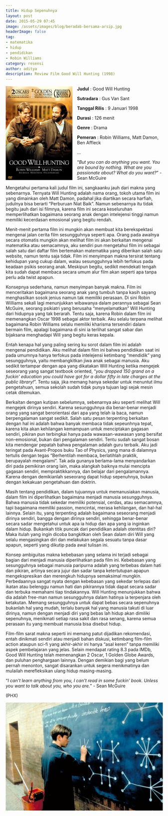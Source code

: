 ```yaml
---
title: Hidup Sepenuhnya
layout: post
date: 2015-05-29 07:45
image: /assets/images/blog/beradab-bersama-arsip.jpg
headerImage: false
tag:
- matematika
- hidup
- pendidikan
- Robin Williams
category: resensi
author: aditya
description: Review Film Good Will Hunting (1998)
---
```


<img class="image" src="/assets/images/film/good-will-hunting.jpg" alt="cover film Good Will Hunting" height="300px" align="left" style="PADDING-RIGHT: 15px;">

__Judul__ : Good Will Hunting

__Sutradara__ : Gus Van Sant

__Tanggal Rilis__ : 9 Januari 1998

__Durasi__  : 126 menit

__Genre__ : Drama

__Pemeran__ : Robin Williams, Matt Damon, Ben Affleck

... 

“_But you can do anything you want. You are bound by nothing. What are you passionate about? What do you want?_” - Sean McGuire

Mengetahui pertama kali judul film ini, sangkaanku jauh dari makna yang sebenarnya. Ternyata Will Hunting adalah nama orang, tokoh utama film ini yang dimainkan oleh Matt Damon, padahal jika diartikan secara harfiah, judulnya bisa berarti “Perburuan Niat Baik”. Namun sebenarnya itu tidak begitu jauh dari isi filmnya, karena film ini secara keseluruhan memperlihatkan bagaimana seorang anak dengan intelejensi tinggi namun memiliki kecerdasan emosional yang begitu rendah.

Menit-menit pertama film ini mungkin akan membuat kita berekspektasi mengenai jalan cerita film sesungguhnya seperti apa. Orang pada awalnya secara otomatis mungkin akan melihat film ini akan berkaitan mengenai matematika atau semacamnya, aku sendiri pun mengetahui film ini sebagai salah satu dari daftar film bertemakan matematika yang diberikan salah satu website, namun tentu saja tidak. Film ini menyimpan makna tersirat tentang kehidupan yang cukup dalam, walau sesungguhnya lebih terfokus pada keadaan psikis seorang anak. Meskipun begitu, sedikit mendekati tengah kita sudah dapat membaca secara umum alur film akan seperti apa tanpa perlu ada twist apapun.

Konsepnya sederhana, namun menyimpan banyak makna. Film ini menceritakan bagaimana seorang anak yang tumbuh tanpa kasih sayang menghasilkan sosok jenius namun tak memiliki perasaan. Di sini Robin Williams sekali lagi menunjukkan wibawanya dalam perannya sebagai Sean McGuire, seorang psikiatri yang berusaha “menyelamatkan” Will Hunting dari hidupnya yang tak berarah. Tentu saja, karena Robin dalam film ini memenangkan Oscar 1998 sebagai aktor terbaik. Aku selalu terpana melihat bagaimana Robin Williams selalu memiliki kharisma tersendiri dalam bermain film, apalagi bagaimana di sini ia terlihat sangat sabar dan bijaksana menghadapi Will yang begitu keras kepala. 

Entah kenapa hal yang paling sering ku sorot dalam film ini adalah mengenai pendidikan. Aku melihat dalam film ini bahwa pendidikan saat ini pada umumnya hanya terfokus pada intelejensi ketimbang “mendidik” yang sesungguhnya, yaitu membangkitkan jiwa anak sebagai manusia. Aku sedikit tertampar dengan apa yang dikatakan Will Hunting ketika mengejek seseorang yang sangat textbook oriented, “_you dropped 150 grand on a fuckin' education you could have got for a dollar fifty in late charges at the public library!_”. Tentu saja, jika memang hanya sekedar untuk menuntut ilmu pengetahuan, semua sekolah sudah tidak punya tujuan lagi sejak mesin cetak ditemukan.

Berkaitan dengan kutipan sebelumnya, sebenarnya aku seperti melihat Will mengejek dirinya sendiri. Karena sesungguhnya dia benar-benar menjadi orang yang sangat berorientasi dari apa yang telah ia baca, namun berpengalaman sangat sedikit. Salah satu pesan terpenting berkaitan dengan hal ini adalah bahwa banyak membaca tidak sepeunhnya tepat, karena kita akan kehilangan kemampuan untuk menciptakan gagasan sendiri, pikiran pun terbingkai hanya pada wawasan-wawasan yang bersifat non-emosional, bukan dari pengalaman sendiri. Tentu sudah sangat bosan kita mendengar pepatah bahwa pengalaman adalah guru terbaik. Aku jadi teringat pada Avant-Propos buku Tao of Physics, yang mana di dalamnya tertulis dengan tegas “Berhentilah membaca, berlatihlah praktik, berupayalah mengalami”. Tak ada gunanya berlama-lama menyandarkan diri pada pemikiran orang lain, maka alangkah baiknya mulai mencipta gagasan sendiri, mempraktikkannya, dan belajar dari pengalamannya. Karena dengan demikianlah seseorang dapat hidup sepenuhnya, bukan dengan kekakuan pengetahuan dan doktrin.

Masih tentang pendidikan, dalam tujuannya untuk memanusiakan manusia, dalam film ini diperlihatkan bagaimana menjadi manusia sesungguhnya. Bahwa manusia tidak sekedar memiliki potensial, cerdas, atau semacamnya, tapi bagaimana memiliki passion, mencintai, merasa kehilangan, dan hal-hal lainnya. Selain itu, yang terpenting adalah bagaimana seseorang menjadi dirinya sendiri, bangga dengan dirinya sendiri, sehingga benar-benar secara sadar mengetahui untuk apa ia hidup dan apa yang ia inginkan dalam hidup. Bukankah titik puncak dari pendidikan adalah otentitas diri? Maka itulah yang ingin dicoba bangkitkan oleh Sean dalam diri Will yang selalu mengasingkan diri dan melakukan segala sesuatu tanpa dasar apapun, seperti yang dikutip pada awal tulisan ini.

Konsep ambiguitas makna kebebasan yang selama ini terjadi sebagai bagian dari menjadi manusia diperlihatkan pada film ini. Kebebasan yang sesungguhnya sebagai manusia paripurna adalah yang terbebas dalam hati dan pikiran, artinya secara jujur dan sadar tanpa ketertutupan apapun mengekspresikan dan merengkuh hidupnya semaksimal mungkin. Perbedaannya sangat nyata dengan kebebasan yang sekedar terlepas dari ikatan atau belenggu namun hati dan pikirannya tidak dapat secara sadar dan terbuka memahami tiap tindakannya. Will Hunting menunjukkan bahwa dia adalah free-man namun sesungguhnya dalam hatinya ia terpenjara oleh ketakutan. Memang sesungguhnya untuk dapat bebas secara sepenuhnya bukanlah hal yang mudah, terlalu banyak hal yang manusia takuti di luar dirinya, namun dengan menjadi diri yang bebas lah hidup akan dimiliki sepenuhnya, menikmati setiap rasa sakit dan rasa senang, karena semua perasaan itu yang membuat manusia bisa disebut hidup.

Film-film sarat makna seperti ini memang patut dijadikan rekomendasi, entah dinikmati sendiri atau menjadi bahan diskusi, ketimbang film-film action ataupun sci-fi yang akhir-akhir ini hanya “asal keren” tanpa memiliki aspek pembelajaran yang jelas. Selain mendapat rating 8.3 pada IMDb, Good Will Hunting telah memenangkan 2 Oscar, 1 Golden Globe Awards, dan puluhan penghargaan lainnya. Dengan demikian bagi yang belum pernah menonton, sangat disarankan untuk segera menikmatinya dan mulailah merefleksikan ulang hidup masing-masing.

“_I can't learn anything from you, I can't read in some fuckin' book. Unless you want to talk about you, who you are._” - Sean McGuire

(PHX)

<img class="image" src="/assets/images/film/good-will-hunting-1.jpg" alt="">